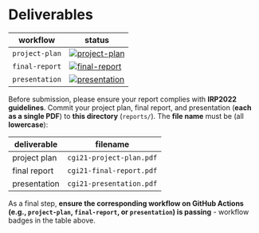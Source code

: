 # Deliverables

| workflow | status |
| - | - |
| `project-plan` | [![project-plan](https://github.com/ese-msc-2021/irp-cgi21/actions/workflows/project-plan.yml/badge.svg)](https://github.com/ese-msc-2021/irp-cgi21/actions/workflows/project-plan.yml) |
| `final-report` | [![final-report](https://github.com/ese-msc-2021/irp-cgi21/actions/workflows/final-report.yml/badge.svg)](https://github.com/ese-msc-2021/irp-cgi21/actions/workflows/final-report.yml) |
| `presentation` | [![presentation](https://github.com/ese-msc-2021/irp-cgi21/actions/workflows/presentation.yml/badge.svg)](https://github.com/ese-msc-2021/irp-cgi21/actions/workflows/presentation.yml) |

Before submission, please ensure your report complies with **IRP2022 guidelines**. Commit your project plan, final report, and presentation (**each as a single PDF**) to **this directory** (`reports/`). The **file name** must be (all **lowercase**):

| deliverable | filename |
| - | - |
| project plan | `cgi21-project-plan.pdf` |
| final report | `cgi21-final-report.pdf` |
| presentation | `cgi21-presentation.pdf` |

As a final step, **ensure the corresponding workflow on GitHub Actions (e.g., `project-plan`, `final-report`, or `presentation`) is passing** - workflow badges in the table above.
